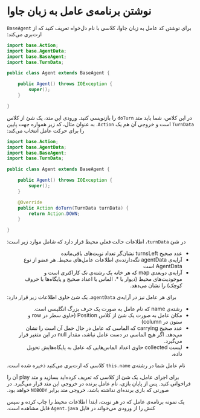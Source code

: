 # &#x202b; نوشتن برنامه‌ی عامل به زبان جاوا

&#x202b;
برای نوشتن کد عامل به زبان جاوا، کلاسی با نام دل‌خواه تعریف کنید که از `BaseAgent` ارث‌بری می‌کند:

```java
import base.Action;
import base.AgentData;
import base.BaseAgent;
import base.TurnData;

public class Agent extends BaseAgent {

    public Agent() throws IOException {
        super();
    }

}
```

&#x202b;
در این کلاس، شما باید متد `doTurn` را بازنویسی کنید. ورودی این متد، یک شئ از کلاس `TurnData` است و خروجی آن هم یک `Action`. به عنوان مثال، کد زیر همواره جهت پایین را برای حرکت عامل انتخاب می‌کند:


```java
import base.Action;
import base.AgentData;
import base.BaseAgent;
import base.TurnData;

public class Agent extends BaseAgent {

    public Agent() throws IOException {
        super();
    }

    @Override
    public Action doTurn(TurnData turnData) {
        return Action.DOWN;
    }

}
```

&#x202b;
در شئ `turnData`، اطلاعات حالت فعلی محیط قرار دارد که شامل موارد زیر است:

<ul dir="rtl">
<li>عدد صحیح turnsLeft نشان‌گر تعداد نوبت‌های باقی‌مانده</li>
<li>آرایه‌ی agentData نگه‌دارنده‌ی اطلاعات عامل‌های محیط. هر عضو از نوع AgentData است</li>
<li>آرایه‌ی دوبعدی map که هر خانه یک رشته‌ی تک کاراکتری است و موجودیت‌های محیط (دیوار با                                          *، الماس با                                                   اعداد                                                      صحیح و پایگاه‌ها با حروف کوچک) را نشان می‌دهد.</li>
</ul>

&#x202b;
برای هر عامل نیز در آرایه‌ی `agentData`، یک شئ حاوی اطلاعات زیر قرار دارد:

<ul dir="rtl">
<li>رشته‌ی name که نام عامل به صورت یک حرف بزرگ انگلیسی است.</li>
<li>مکان عامل به صورت یک شئ از کلاس Position (حاوی سطر در row و ستون در column)</li>
<li>عدد صحیح carrying که الماسی که عامل در حال حمل آن است را نشان می‌دهد. اگر هیچ الماسی در دست عامل نباشد، مقدار null در این متغیر قرار                  می‌گیرد.</li>
<li>لیست collected حاوی اعداد الماس‌هایی که عامل به پایگاه‌هایش تحویل داده.</li>
</ul>

&#x202b;
نام عامل شما در رشته‌ی `this.name` کلاسی که ارث‌بری می‌کنید ذخیره شده است.

&#x202b;
برای اجرای عامل، یک شئ از کلاسی که تعریف کرده‌اید بسازید و متد play آن را فراخوانی کنید. پس از پایان بازی، نام عامل برنده در خروجی این متد قرار می‌گیرد. در صورتی که بازی برنده‌ای نداشته باشد، خروجی متد برابر `NOBODY` خواهد بود.

&#x202b;
یک نمونه برنامه‌ی عامل که در هر نوبت، ابتدا اطلاعات محیط را چاپ کرده و سپس کنش را از ورودی می‌خواند در فایل `Agent.java` قابل مشاهده است.
